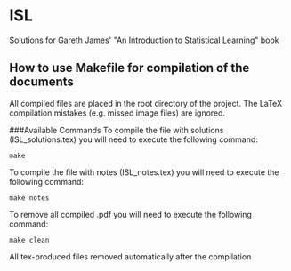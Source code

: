 # ISL
Solutions for Gareth James' "An Introduction to Statistical Learning" book

## How to use Makefile for compilation of the documents
All compiled files are placed in the root directory of the project. 
The LaTeX compilation mistakes (e.g. missed image files) are ignored.

###Available Commands
To compile the file with solutions (ISL_solutions.tex) you will need to execute 
the following command:
```
make
```

To compile the file with notes (ISL_notes.tex) you will need to execute the 
following command:
```
make notes
```

To remove all compiled .pdf you will need to execute the following command:
```
make clean
```

All tex-produced files removed automatically after the compilation
